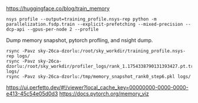 


https://huggingface.co/blog/train_memory

```
nsys profile --output=training_profile.nsys-rep python -m parallelization.fsdp.train --explicit-prefetching --mixed-precision --dcp-api --gpus-per-node 2 --profile
```


Dump memory snapshot, pytorch profling, and nsight dump.

```
rsync -Pavz sky-26ca-dzorlu:/root/sky_workdir/training_profile.nsys-rep logs/
rsync -Pavz sky-26ca-dzorlu:/root/sky_workdir/profiler_logs/rank_1.1754338790131393427.pt.trace.json logs/
rsync -Pavz sky-26ca-dzorlu:/tmp/memory_snapshot_rank0_step6.pkl logs/
```


https://ui.perfetto.dev/#!/viewer?local_cache_key=00000000-0000-0000-e413-45c54e05d0d3
https://docs.pytorch.org/memory_viz

